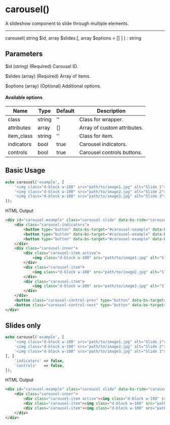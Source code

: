 # carousel()

A slideshow component to slide through multiple elements.

---

carousel( string $id, array $slides [, array $options = [] ] ) : string

## Parameters

$id (string) (Required) Carousel ID.

$slides (array) (Required) Array of items.

$options (array) (Optional) Additional options.

#### Available options

| Name       | Type   | Default | Description                 |
|------------|--------|---------|-----------------------------|
| class      | string | ''      | Class for wrapper.          |
| attributes | array  | []      | Array of custom attributes. |
| item_class | string | ''      | Class for item.             |
| indicators | bool   | true    | Carousel indicators.        |
| controls   | bool   | true    | Carousel controls buttons.  |

## Basic Usage

```php
echo carousel('example', [
    '<img class="d-block w-100" src="path/to/image1.jpg" alt="Slide 1">',
    '<img class="d-block w-100" src="path/to/image2.jpg" alt="Slide 2">',
    '<img class="d-block w-100" src="path/to/image3.jpg" alt="Slide 3">',
]);
```

<span class="html-output">HTML Output</span>

```html
<div id="carousel-example" class="carousel slide" data-bs-ride="carousel">
    <div class="carousel-indicators">
        <button type="button" data-bs-target="#carousel-example" data-bs-slide-to="0" class="active" aria-current="true"></button>
        <button type="button" data-bs-target="#carousel-example" data-bs-slide-to="1"></button>
        <button type="button" data-bs-target="#carousel-example" data-bs-slide-to="2"></button>
    </div>
    <div class="carousel-inner">
        <div class="carousel-item active">
            <img class="d-block w-100" src="path/to/image1.jpg" alt="Slide 1">
        </div>
        <div class="carousel-item">
            <img class="d-block w-100" src="path/to/image2.jpg" alt="Slide 2">
        </div>
        <div class="carousel-item">
            <img class="d-block w-100" src="path/to/image3.jpg" alt="Slide 3">
        </div>
    </div>
    <button class="carousel-control-prev" type="button" data-bs-target="#carousel-example" data-bs-slide="prev"><span class="carousel-control-prev-icon"></span></button>
    <button class="carousel-control-next" type="button" data-bs-target="#carousel-example" data-bs-slide="next"><span class="carousel-control-next-icon"></span></button>
</div>
```

## Slides only

```php
echo carousel('example', [
    '<img class="d-block w-100" src="path/to/image1.jpg" alt="Slide 1">',
    '<img class="d-block w-100" src="path/to/image2.jpg" alt="Slide 2">',
    '<img class="d-block w-100" src="path/to/image3.jpg" alt="Slide 3">',
], [
    'indicators' => false,
    'controls'   => false,
]);
```

<span class="html-output">HTML Output</span>

```html
<div id="carousel-example" class="carousel slide" data-bs-ride="carousel">
    <div class="carousel-inner">
        <div class="carousel-item active"><img class="d-block w-100" src="path/to/image1.jpg" alt="Slide 1"></div>
        <div class="carousel-item"><img class="d-block w-100" src="path/to/image2.jpg" alt="Slide 2"></div>
        <div class="carousel-item"><img class="d-block w-100" src="path/to/image3.jpg" alt="Slide 3"></div>
    </div>
</div>
```
